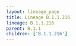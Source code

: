 ```yaml
---
layout: lineage_page
title: Lineage B.1.1.216
lineage: B.1.1.216
parent: B.1.1
children: ['B.1.1.216']
---
```

